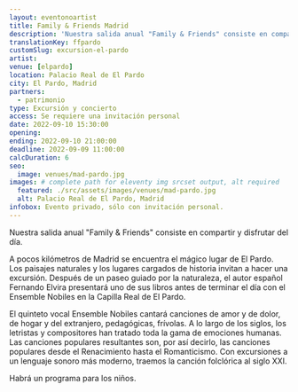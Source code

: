 ```yaml
---
layout: eventonoartist
title: Family & Friends Madrid
description: 'Nuestra salida anual "Family & Friends" consiste en compartir y disfrutar del día.'
translationKey: ffpardo
customSlug: excursion-el-pardo
artist:
venue: [elpardo]
location: Palacio Real de El Pardo
city: El Pardo, Madrid
partners:
  - patrimonio
type: Excursión y concierto
access: Se requiere una invitación personal
date: 2022-09-10 15:30:00
opening:
ending: 2022-09-10 21:00:00
deadline: 2022-09-09 11:00:00
calcDuration: 6
seo:
  image: venues/mad-pardo.jpg
images: # complete path for eleventy img srcset output, alt required
  featured: ./src/assets/images/venues/mad-pardo.jpg
  alt: Palacio Real de El Pardo, Madrid
infobox: Evento privado, sólo con invitación personal.
---
```


Nuestra salida anual "Family & Friends" consiste en compartir y disfrutar del día.

A pocos kilómetros de Madrid se encuentra el mágico lugar de El Pardo. Los paisajes naturales y los lugares cargados de historia invitan a hacer una excursión. Después de un paseo guiado por la naturaleza, el autor español Fernando Elvira presentará uno de sus libros antes de terminar el día con el Ensemble Nobiles en la Capilla Real de El Pardo.

El quinteto vocal Ensemble Nobiles cantará canciones de amor y de dolor, de hogar y del extranjero, pedagógicas, frívolas. A lo largo de los siglos, los letristas y compositores han tratado toda la gama de emociones humanas. Las canciones populares resultantes son, por así decirlo, las canciones populares desde el Renacimiento hasta el Romanticismo. Con excursiones a un lenguaje sonoro más moderno, traemos la canción folclórica al siglo XXI.

Habrá un programa para los niños.
